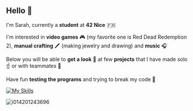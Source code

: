 ## Hello 👋

I'm Sarah, currently a **student** at **42 Nice** 🇫🇷

I'm interested in **video games** 🎮 (my favorite one is Red Dead Redemption 2), **manual crafting** 🖍️ (making jewelry and drawing)  and **music** 🎧

Below you will be able to **get a look** 👀 at few **projects** that I have made solo ☝️ or with teammates 🤝

Have fun **testing the programs** and trying to break my code 🔨

[![My Skills](https://skillicons.dev/icons?i=c,cpp,bash)](https://skillicons.dev)

![i014201243696](https://github.com/user-attachments/assets/d18b0f0d-7d30-4659-b301-59f8d83f1fb2)


